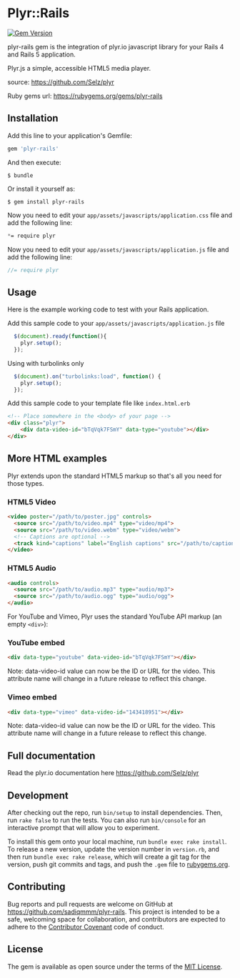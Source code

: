 # Plyr::Rails
[![Gem Version](https://badge.fury.io/rb/plyr-rails.svg)](http://badge.fury.io/rb/plyr-rails)

plyr-rails gem is the integration of plyr.io javascript library for your Rails 4 and Rails 5 application.


Plyr.js a simple, accessible HTML5 media player.

source: https://github.com/Selz/plyr

Ruby gems url: https://rubygems.org/gems/plyr-rails

## Installation

Add this line to your application's Gemfile:

```ruby
gem 'plyr-rails'
```

And then execute:

    $ bundle

Or install it yourself as:

    $ gem install plyr-rails

Now you need to edit your `app/assets/javascripts/application.css` file and add the following line:

``` css
*= require plyr
```

Now you need to edit your `app/assets/javascripts/application.js` file and add the following line:

``` javascript
//= require plyr
```

## Usage

Here is the example working code to test with your Rails application.

Add this sample code to your `app/assets/javascripts/application.js` file

``` javascript
  $(document).ready(function(){  
    plyr.setup();	
  });

```

Using with turbolinks only

``` javascript
  $(document).on("turbolinks:load", function() {
    plyr.setup();	
  });

```

Add this sample code to your template file like `index.html.erb`

``` html
<!-- Place somewhere in the <body> of your page -->
<div class="plyr">
    <div data-video-id="bTqVqk7FSmY" data-type="youtube"></div>
</div>
```

## More HTML examples
Plyr extends upon the standard HTML5 markup so that's all you need for those types.


### HTML5 Video

``` html
<video poster="/path/to/poster.jpg" controls>
  <source src="/path/to/video.mp4" type="video/mp4">
  <source src="/path/to/video.webm" type="video/webm">
  <!-- Captions are optional -->
  <track kind="captions" label="English captions" src="/path/to/captions.vtt" srclang="en" default>
</video>
```
### HTML5 Audio

``` html
<audio controls>
  <source src="/path/to/audio.mp3" type="audio/mp3">
  <source src="/path/to/audio.ogg" type="audio/ogg">
</audio>
```
For YouTube and Vimeo, Plyr uses the standard YouTube API markup (an empty `<div>`):

### YouTube embed

``` html
<div data-type="youtube" data-video-id="bTqVqk7FSmY"></div>
```

Note: data-video-id value can now be the ID or URL for the video. This attribute name will change in a future release to reflect this change.

### Vimeo embed

``` html
<div data-type="vimeo" data-video-id="143418951"></div>
```
Note: data-video-id value can now be the ID or URL for the video. This attribute name will change in a future release to reflect this change.

## Full documentation 

Read the plyr.io documentation here https://github.com/Selz/plyr

## Development

After checking out the repo, run `bin/setup` to install dependencies. Then, run `rake false` to run the tests. You can also run `bin/console` for an interactive prompt that will allow you to experiment.

To install this gem onto your local machine, run `bundle exec rake install`. To release a new version, update the version number in `version.rb`, and then run `bundle exec rake release`, which will create a git tag for the version, push git commits and tags, and push the `.gem` file to [rubygems.org](https://rubygems.org).

## Contributing

Bug reports and pull requests are welcome on GitHub at https://github.com/sadiqmmm/plyr-rails. This project is intended to be a safe, welcoming space for collaboration, and contributors are expected to adhere to the [Contributor Covenant](contributor-covenant.org) code of conduct.


## License

The gem is available as open source under the terms of the [MIT License](http://opensource.org/licenses/MIT).

